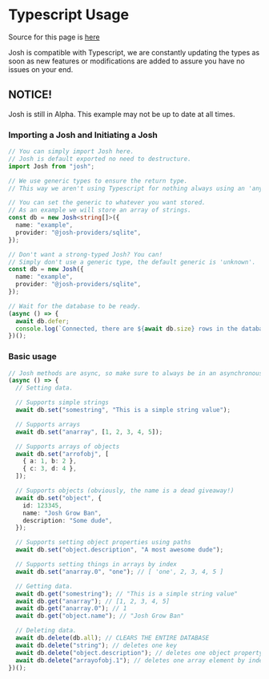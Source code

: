 # Typescript Usage

Source for this page is [here](https://github.com/RealShadowNova/josh-examples/blob/master/typescript/quick-usage-example.md)

Josh is compatible with Typescript, we are constantly updating the types as soon as new features or modifications are added to assure you have no issues on your end.

## NOTICE!

Josh is still in Alpha. This example may not be up to date at all times.

### Importing a Josh and Initiating a Josh

```typescript
// You can simply import Josh here.
// Josh is default exported no need to destructure.
import Josh from "josh";

// We use generic types to ensure the return type.
// This way we aren't using Typescript for nothing always using an 'any' type.

// You can set the generic to whatever you want stored.
// As an example we will store an array of strings.
const db = new Josh<string[]>({
  name: "example",
  provider: "@josh-providers/sqlite",
});

// Don't want a strong-typed Josh? You can!
// Simply don't use a generic type, the default generic is 'unknown'.
const db = new Josh({
  name: "example",
  provider: "@josh-providers/sqlite",
});

// Wait for the database to be ready.
(async () => {
  await db.defer;
  console.log(`Connected, there are ${await db.size} rows in the database.`);
})();
```

### Basic usage

```typescript
// Josh methods are async, so make sure to always be in an asynchronous scope.
(async () => {
  // Setting data.

  // Supports simple strings
  await db.set("somestring", "This is a simple string value");

  // Supports arrays
  await db.set("anarray", [1, 2, 3, 4, 5]);

  // Supports arrays of objects
  await db.set("arrofobj", [
    { a: 1, b: 2 },
    { c: 3, d: 4 },
  ]);

  // Supports objects (obviously, the name is a dead giveaway!)
  await db.set("object", {
    id: 123345,
    name: "Josh Grow Ban",
    description: "Some dude",
  });

  // Supports setting object properties using paths
  await db.set("object.description", "A most awesome dude");

  // Supports setting things in arrays by index
  await db.set("anarray.0", "one"); // [ 'one', 2, 3, 4, 5 ]

  // Getting data.
  await db.get("somestring"); // "This is a simple string value"
  await db.get("anarray"); // [1, 2, 3, 4, 5]
  await db.get("anarray.0"); // 1
  await db.get("object.name"); // "Josh Grow Ban"

  // Deleting data.
  await db.delete(db.all); // CLEARS THE ENTIRE DATABASE
  await db.delete("string"); // deletes one key
  await db.delete("object.description"); // deletes one object property by path
  await db.delete("arrayofobj.1"); // deletes one array element by index
})();
```

